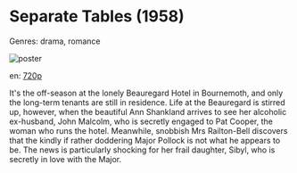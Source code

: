 # Separate Tables (1958)

Genres: drama, romance

![poster](http://image.tmdb.org/t/p/w500/qOZg26pCRsU93C5oFqWpL5xUOko.jpg)

en:
  [720p](magnet:?xt=urn:btih:37ac70d34dd7832d6f40705c665eac45e3cd695a&dn=Separate+Tables+%281958%29+720p+BrRip+x264+-+YIFY&tr=udp%3A%2F%2Ftracker.openbittorrent.com%3A80%2Fannounce&tr=udp%3A%2F%2Fglotorrents.pw%3A6969%2Fannounce&tr=udp%3A%2F%2Ftracker.openbittorrent.com%3A80%2Fannounce&tr=udp%3A%2F%2Ftracker.opentrackr.org%3A1337%2Fannounce&tr=udp%3A%2F%2Fzer0day.to%3A1337%2Fannounce&tr=udp%3A%2F%2Ftracker.coppersurfer.tk%3A6969%2Fannounce)
  


It's the off-season at the lonely Beauregard Hotel in Bournemoth, and only the long-term tenants are still in residence. Life at the Beauregard is stirred up, however, when the beautiful Ann Shankland arrives to see her alcoholic ex-husband, John Malcolm, who is secretly engaged to Pat Cooper, the woman who runs the hotel. Meanwhile, snobbish Mrs Railton-Bell discovers that the kindly if rather doddering Major Pollock is not what he appears to be. The news is particularly shocking for her frail daughter, Sibyl, who is secretly in love with the Major.